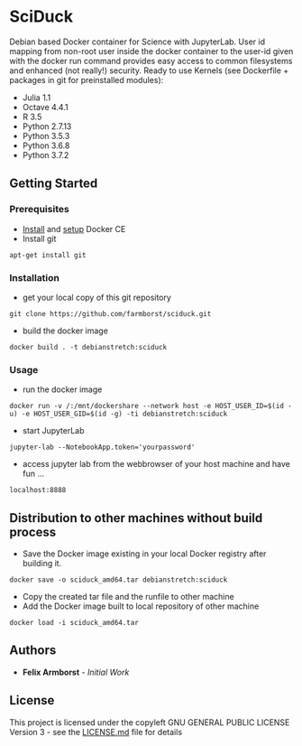 # SciDuck
Debian based Docker container for Science with JupyterLab.
User id mapping from non-root user inside the docker container to the user-id given with the docker run command provides easy access to common filesystems and enhanced (not really!) security. Ready to use Kernels (see Dockerfile + packages in git for preinstalled modules):
- Julia 1.1
- Octave 4.4.1
- R 3.5
- Python 2.7.13
- Python 3.5.3
- Python 3.6.8
- Python 3.7.2


## Getting Started
### Prerequisites
- [Install](https://docs.docker.com/install/linux/docker-ce/debian/#install-docker-ce) and [setup](https://docs.docker.com/install/linux/linux-postinstall/) Docker CE
- Install git
```
apt-get install git
```

### Installation
- get your local copy of this git repository
```
git clone https://github.com/farmborst/sciduck.git
```
- build the docker image
```
docker build . -t debianstretch:sciduck
```

### Usage
- run the docker image
```
docker run -v /:/mnt/dockershare --network host -e HOST_USER_ID=$(id -u) -e HOST_USER_GID=$(id -g) -ti debianstretch:sciduck
```
- start JupyterLab
```
jupyter-lab --NotebookApp.token='yourpassword' 
```
- access jupyter lab from the webbrowser of your host machine and have fun ...
```
localhost:8888
```

## Distribution to other machines without build process
- Save the Docker image existing in your local Docker registry after building it.
```
docker save -o sciduck_amd64.tar debianstretch:sciduck
```
- Copy the created tar file and the runfile to other machine
- Add the Docker image built to local repository of other machine
```
docker load -i sciduck_amd64.tar
```


## Authors
- **Felix Armborst** - *Initial Work*

## License
This project is licensed under the copyleft GNU GENERAL PUBLIC LICENSE Version 3 - see the [LICENSE.md](LICENSE.md) file for details
